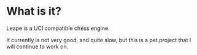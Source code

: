 # What is it?
Leape is a UCI compatible chess engine.

It currently is not very good, and quite slow, but this is a pet project that I 
will continue to work on.
